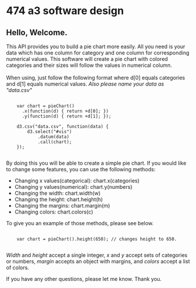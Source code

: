 # 474 a3 software design

## Hello, Welcome.  

This API provides you to build a pie chart more easily. All you need is your data which has one column for category and one column for corresponding numerical values. This software will create a pie chart with colored categories and their sizes will follow the values in numerical column.  
<br /> 
When using, just follow the following format where d[0] equals categories and d[1] equals numerical values. <i>Also please name your data as "data.csv"</i>
<pre><code>      
	var chart = pieChart()
      .x(function(d) { return +d[0]; })
      .y(function(d) { return +d[1]; });

	d3.csv("data.csv", function(data) {
	    d3.select("#vis")
	        .datum(data)
	        .call(chart);
	});

</code></pre>
By doing this you will be able to create a simple pie chart. If you would like to change some features, you can use the following methods:
<ul>
	<li>Changing x values(categorical): chart.x(categories)</li>
	<li>Changing y values(numerical): chart.y(numbers)</li>
	<li>Changing the width: chart.width(w)</li>
	<li>Changing the height: chart.height(h)</li>
	<li>Changing the margins: chart.margin(m)</li>
	<li>Changing colors: chart.colors(c)</li>
</ul>

To give you an example of those methods, please see below.
<pre><code>      
	var chart = pieChart().height(650); // changes height to 650.
	
</code></pre>

<i>Width</i> and <i>height</i> accept a single integer, <i>x</i> and <i>y</i> accept sets of categories or numbers, <i>margin</i> accepts an object with margins, and <i>colors</i> accept a list of colors.

If you have any other questions, please let me know. Thank you.